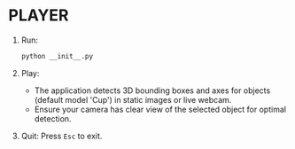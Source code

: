 # PLAYER

1. Run:
   ```bash
   python __init__.py
   ```

2. Play:
   - The application detects 3D bounding boxes and axes for objects (default model 'Cup') in static images or live webcam.
   - Ensure your camera has clear view of the selected object for optimal detection.

3. Quit: Press `Esc` to exit. 